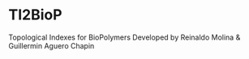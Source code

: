# TI2BioP
Topological Indexes for BioPolymers
Developed by  Reinaldo Molina & Guillermin Aguero Chapin
